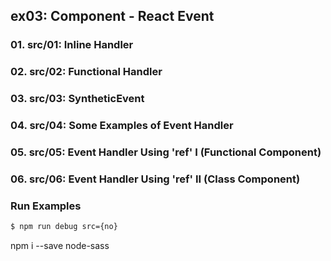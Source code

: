 ## ex03: Component - React Event

### 01. src/01: Inline Handler

### 02. src/02: Functional Handler

### 03. src/03: SyntheticEvent

### 04. src/04: Some Examples of Event Handler

### 05. src/05: Event Handler Using 'ref' I (Functional Component)

### 06. src/06: Event Handler Using 'ref' II (Class Component)

### Run Examples

```bash
$ npm run debug src={no}
```

npm i --save node-sass
